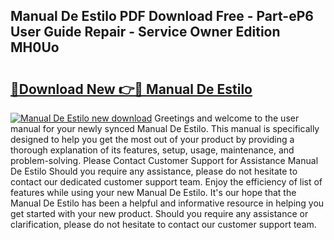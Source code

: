 ## Manual De Estilo PDF Download Free - Part-eP6 User Guide Repair - Service Owner Edition MH0Uo

# <h2><a href="http://cf10453.oget.top/?id=Manual+De+Estilo">🔗Download New 👉🔴 Manual De Estilo</a></h2>

[![Manual De Estilo new download](https://i.imgur.com/5g1atiW.png)](http://cf10453.oget.top/?id=Manual+De+Estilo)
Greetings and welcome to the user manual for your newly synced Manual De Estilo. This manual is specifically designed to help you get the most out of your product by providing a thorough explanation of its features, setup, usage, maintenance, and problem-solving. Please Contact Customer Support for Assistance Manual De Estilo Should you require any assistance, please do not hesitate to contact our dedicated customer support team. Enjoy the efficiency of list of features while using your new Manual De Estilo. It's our hope that the Manual De Estilo has been a helpful and informative resource in helping you get started with your new product. Should you require any assistance or clarification, please do not hesitate to contact our customer support team.

